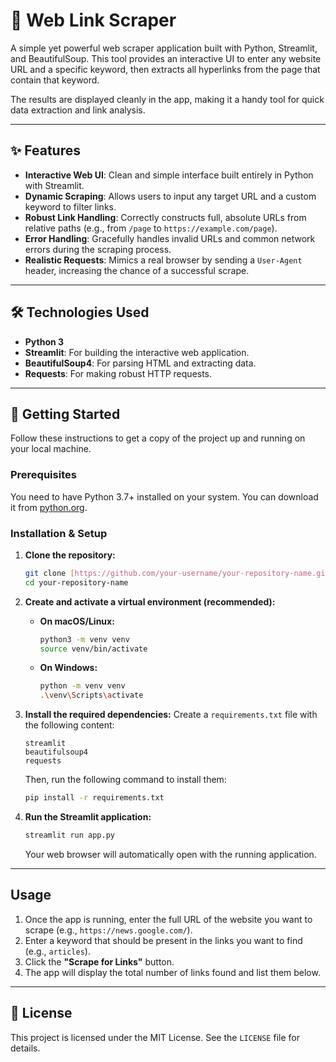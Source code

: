 # 🔗 Web Link Scraper

A simple yet powerful web scraper application built with Python, Streamlit, and BeautifulSoup. This tool provides an interactive UI to enter any website URL and a specific keyword, then extracts all hyperlinks from the page that contain that keyword.

The results are displayed cleanly in the app, making it a handy tool for quick data extraction and link analysis.

---

## ✨ Features

- **Interactive Web UI**: Clean and simple interface built entirely in Python with Streamlit.
- **Dynamic Scraping**: Allows users to input any target URL and a custom keyword to filter links.
- **Robust Link Handling**: Correctly constructs full, absolute URLs from relative paths (e.g., from `/page` to `https://example.com/page`).
- **Error Handling**: Gracefully handles invalid URLs and common network errors during the scraping process.
- **Realistic Requests**: Mimics a real browser by sending a `User-Agent` header, increasing the chance of a successful scrape.

---

## 🛠️ Technologies Used

- **Python 3**
- **Streamlit**: For building the interactive web application.
- **BeautifulSoup4**: For parsing HTML and extracting data.
- **Requests**: For making robust HTTP requests.

---

## 🚀 Getting Started

Follow these instructions to get a copy of the project up and running on your local machine.

### Prerequisites

You need to have Python 3.7+ installed on your system. You can download it from [python.org](https://www.python.org/downloads/).

### Installation & Setup

1.  **Clone the repository:**
    ```bash
    git clone [https://github.com/your-username/your-repository-name.git](https://github.com/your-username/your-repository-name.git)
    cd your-repository-name
    ```

2.  **Create and activate a virtual environment (recommended):**
    -   **On macOS/Linux:**
        ```bash
        python3 -m venv venv
        source venv/bin/activate
        ```
    -   **On Windows:**
        ```bash
        python -m venv venv
        .\venv\Scripts\activate
        ```

3.  **Install the required dependencies:**
    Create a `requirements.txt` file with the following content:
    ```
    streamlit
    beautifulsoup4
    requests
    ```
    Then, run the following command to install them:
    ```bash
    pip install -r requirements.txt
    ```

4.  **Run the Streamlit application:**
    ```bash
    streamlit run app.py
    ```
    Your web browser will automatically open with the running application.

---

## Usage

1.  Once the app is running, enter the full URL of the website you want to scrape (e.g., `https://news.google.com/`).
2.  Enter a keyword that should be present in the links you want to find (e.g., `articles`).
3.  Click the **"Scrape for Links"** button.
4.  The app will display the total number of links found and list them below.

---

## 📄 License

This project is licensed under the MIT License. See the `LICENSE` file for details.

